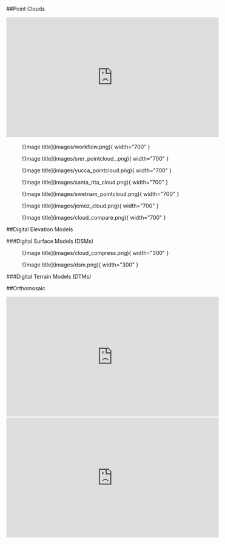 ##Point Clouds

<iframe width="560" height="315" src="https://www.youtube.com/embed/yXCkyuo8bcs" title="YouTube video player" frameborder="0" allow="accelerometer; autoplay; clipboard-write; encrypted-media; gyroscope; picture-in-picture; web-share" allowfullscreen></iframe>


<figure markdown>
  ![Image title](images/workflow.png){ width="700" }
  <figcaption></figcaption>
</figure>

<figure markdown>
  ![Image title](images/srer_pointcloud_.png){ width="700" }
  <figcaption></figcaption>
</figure>

<figure markdown>
  ![Image title](images/yucca_pointcloud.png){ width="700" }
  <figcaption></figcaption>
</figure>


<figure markdown>
  ![Image title](images/santa_rita_cloud.png){ width="700" }
  <figcaption></figcaption>
</figure>

<figure markdown>
  ![Image title](images/swetnam_pointcloud.png){ width="700" }
  <figcaption></figcaption>
</figure>

<figure markdown>
  ![Image title](images/jemez_cloud.png){ width="700" }
  <figcaption></figcaption>
</figure>

<figure markdown>
  ![Image title](images/cloud_compare.png){ width="700" }
  <figcaption></figcaption>
</figure>



##Digital Elevation Models

###Digital Surface Models (DSMs)

<figure markdown>
  ![Image title](images/cloud_compress.png){ width="300" }
  <figcaption></figcaption>
</figure>

<figure markdown>
  ![Image title](images/dsm.png){ width="300" }
  <figcaption></figcaption>
</figure>

###Digital Terrain Models (DTMs)

##Orthomosaic
<iframe width="560" height="315" src="https://www.youtube.com/embed/g8mapLUXyGI" title="YouTube video player" frameborder="0" allow="accelerometer; autoplay; clipboard-write; encrypted-media; gyroscope; picture-in-picture; web-share" allowfullscreen></iframe>


<iframe width="560" height="315" src="https://www.youtube.com/embed/Dwk_Jm0efVc" title="YouTube video player" frameborder="0" allow="accelerometer; autoplay; clipboard-write; encrypted-media; gyroscope; picture-in-picture; web-share" allowfullscreen></iframe>
